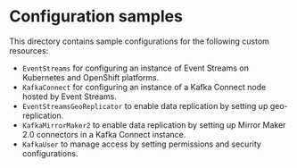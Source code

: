 # Configuration samples
This directory contains sample configurations for the following custom resources:
- `EventStreams` for configuring an instance of Event Streams on Kubernetes and OpenShift platforms.
- `KafkaConnect` for configuring an instance of a Kafka Connect node hosted by Event Streams.
- `EventStreamsGeoReplicator` to enable data replication by setting up geo-replication.
- `KafkaMirrorMaker2` to enable data replication by setting up Mirror Maker 2.0 connectors in a Kafka Connect instance.
- `KafkaUser` to manage access by setting permissions and security configurations.